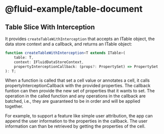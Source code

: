 # @fluid-example/table-document

## Table Slice With Interception

It provides `createTableWithInterception` that accepts an ITable object, the data store context and a callback, and returns an ITable object:

```typescript
function createTableWithInterception<T extends ITable>(
	table: T,
	context: IFluidDataStoreContext,
	propertyInterceptionCallback: (props?: PropertySet) => PropertySet,
): T;
```

When a function is called that set a cell value or annotates a cell, it calls propertyInterceptionCallback with the provided properties. The callback funtion can then provide the new set of properties that it wants to set. The operation in the called function and any operations in the callback are batched, i.e., they are guaranteed to be in order and will be applied together.

For example, to support a feature like simple user attribution, the app can append the user information to the properties in the callback. The user information can than be retrieved by getting the properties of the cell.
